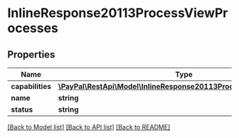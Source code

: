 # InlineResponse20113ProcessViewProcesses

## Properties
Name | Type | Description | Notes
------------ | ------------- | ------------- | -------------
**capabilities** | [**\PayPal\RestApi\Model\InlineResponse20113ProcessViewCapabilities[]**](InlineResponse20113ProcessViewCapabilities.md) |  | [optional] 
**name** | **string** |  | [optional] 
**status** | **string** |  | [optional] 

[[Back to Model list]](../README.md#documentation-for-models) [[Back to API list]](../README.md#documentation-for-api-endpoints) [[Back to README]](../README.md)


